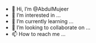 - 👋 Hi, I’m @AbdulMujeer
- 👀 I’m interested in ...
- 🌱 I’m currently learning ...
- 💞️ I’m looking to collaborate on ...
- 📫 How to reach me ...

<!---
AbdulMujeer/AbdulMujeer is a ✨ special ✨ repository because its `README.md` (this file) appears on your GitHub profile.
You can click the Preview link to take a look at your changes.
--->
